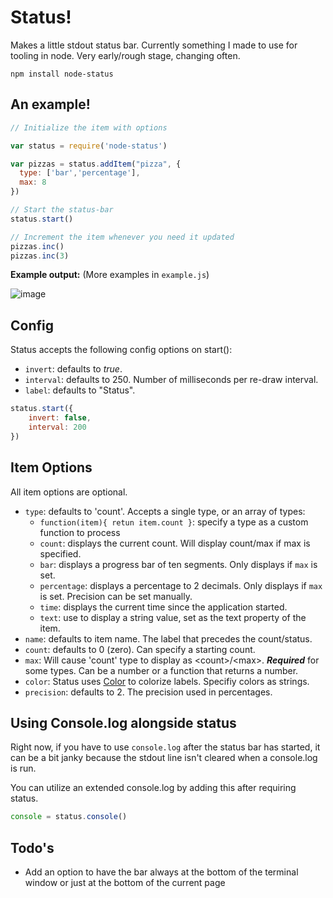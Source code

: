 # Status!

Makes a little stdout status bar. Currently something I made to use for tooling in node.
Very early/rough stage, changing often.

```
npm install node-status
```

## An example!
```javascript
// Initialize the item with options

var status = require('node-status')

var pizzas = status.addItem("pizza", {
  type: ['bar','percentage'],
  max: 8
})

// Start the status-bar
status.start()

// Increment the item whenever you need it updated
pizzas.inc()
pizzas.inc(3)
```


**Example output:** (More examples in `example.js`)

![image](http://f.cl.ly/items/1O3P0D1g0v1O373u1T1y/animated_status_bar.gif)



## Config
Status accepts the following config options on start():
+ `invert`: defaults to *true*.
+ `interval`: defaults to 250. Number of milliseconds per re-draw interval.
+ `label`: defaults to "Status".

```javascript
status.start({
	invert: false,
	interval: 200
})
```

## Item Options

All item options are optional.

+ `type`: defaults to 'count'. Accepts a single type, or an array of types:
	+ `function(item){ retun item.count }`: specify a type as a custom function to process
	+ `count`: displays the current count. Will display count/max if max is specified.
	+ `bar`: displays a progress bar of ten segments. Only displays if `max` is set.
	+ `percentage`: displays a percentage to 2 decimals. Only displays if `max` is set. Precision can be set manually.
	+ `time`: displays the current time since the application started.
	+ `text`: use to display a string value, set as the text property of the item.
+ `name`: defaults to item name. The label that precedes the count/status.
+ `count`: defaults to 0 (zero). Can specify a starting count.
+ `max`: Will cause 'count' type to display as \<count>/\<max>. ***Required*** for some types. Can be a number or a function that returns a number.
+ `color`: Status uses [Color](https://github.com/Marak/colors.js) to colorize labels. Specifiy colors as strings.
+ `precision`: defaults to 2. The precision used in percentages.



## Using Console.log alongside status
Right now, if you have to use `console.log` after the status bar has started, it can be a bit janky because the stdout line isn't cleared when a console.log is run.

You can utilize an extended console.log by adding this after requiring status.
```javascript
console = status.console()
```

## Todo's
+ Add an option to have the bar always at the bottom of the terminal window or just at the bottom of the current page
